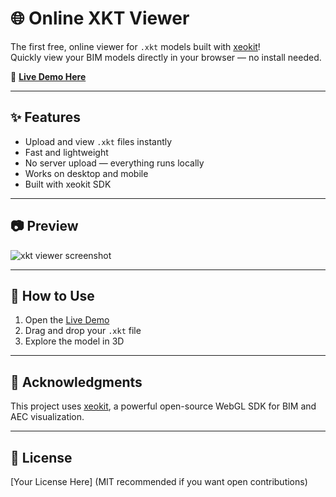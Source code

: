 # 🌐 Online XKT Viewer

The first free, online viewer for `.xkt` models built with [xeokit](https://xeokit.io/)!  
Quickly view your BIM models directly in your browser — no install needed.

🔗 **[Live Demo Here](https://your-demo-link.com)**

---

## ✨ Features
- Upload and view `.xkt` files instantly
- Fast and lightweight
- No server upload — everything runs locally
- Works on desktop and mobile
- Built with xeokit SDK

---

## 📷 Preview

![xkt viewer screenshot](link-to-your-screenshot.png)

---

## 🚀 How to Use
1. Open the [Live Demo](https://your-demo-link.com)
2. Drag and drop your `.xkt` file
3. Explore the model in 3D

---

## 🙏 Acknowledgments
This project uses [xeokit](https://xeokit.io/), a powerful open-source WebGL SDK for BIM and AEC visualization.

---

## 📜 License
[Your License Here] (MIT recommended if you want open contributions)
